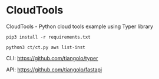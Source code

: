 # CloudTools

CloudTools - Python cloud tools example using Typer library

```
pip3 install -r requirements.txt

python3 ct/ct.py aws list-inst
```

CLI: https://github.com/tiangolo/typer

API: https://github.com/tiangolo/fastapi
